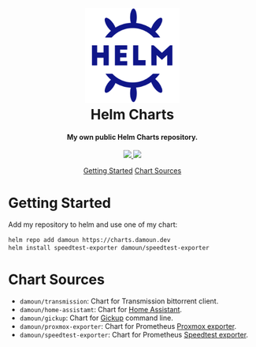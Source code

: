 <h1 align="center">
  <br><img src="project-logo.svg" height="192px">
  <br>
  Helm Charts
  <br>
</h1>

<h4 align="center">My own public Helm Charts repository.</h4>

<p align="center">
  <a href="https://github.com/damoun/helm-charts/actions/workflows/lint-test.yaml">
      <img src="https://github.com/damoun/helm-charts/actions/workflows/lint-test.yaml/badge.svg">
  </a>
  <a href="https://github.com/damoun/helm-charts/actions/workflows/release.yaml">
      <img src="https://github.com/damoun/helm-charts/actions/workflows/release.yaml/badge.svg">
  </a>
</p>

<p align="center">
  <a href="#getting-started">Getting Started</a>
  <a href="#chart-sources">Chart Sources</a>
</p>

# Getting Started

Add my repository to helm and use one of my chart:

```
helm repo add damoun https://charts.damoun.dev
helm install speedtest-exporter damoun/speedtest-exporter
```

# Chart Sources

* `damoun/transmission`: Chart for Transmission bittorrent client.
* `damoun/home-assistamt`: Chart for [Home Assistant](https://www.home-assistant.io).
* `damoun/gickup`: Chart for [Gickup](https://github.com/cooperspencer/gickup) command line.
* `damoun/proxmox-exporter`: Chart for Prometheus [Proxmox exporter](https://github.com/prometheus-pve/prometheus-pve-exporter).
* `damoun/speedtest-exporter`: Chart for Prometheus [Speedtest exporter](https://github.com/danopstech/speedtest_exporter).
